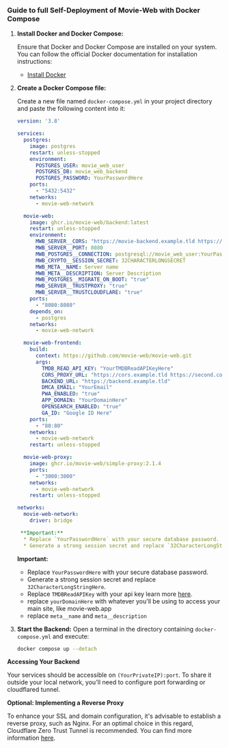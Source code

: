 ### Guide to full Self-Deployment of Movie-Web with Docker Compose

1. **Install Docker and Docker Compose:**
   
   Ensure that Docker and Docker Compose are installed on your system. You can follow the official Docker documentation for installation instructions:
   - [Install Docker](https://docs.docker.com/get-docker/)

2. **Create a Docker Compose file:**

   Create a new file named `docker-compose.yml` in your project directory and paste the following content into it:

   ```yaml
   version: '3.8'

   services:
     postgres:
       image: postgres
       restart: unless-stopped
       environment:
         POSTGRES_USER: movie_web_user
         POSTGRES_DB: movie_web_backend
         POSTGRES_PASSWORD: YourPasswordHere
       ports:
         - "5432:5432"
       networks:
         - movie-web-network

     movie-web:
       image: ghcr.io/movie-web/backend:latest
       restart: unless-stopped
       environment:
         MWB_SERVER__CORS: "https://movie-backend.example.tld https://movie.example.tld"
         MWB_SERVER__PORT: 8080
         MWB_POSTGRES__CONNECTION: postgresql://movie_web_user:YourPasswordHere@postgres:5432/movie_web_backend
         MWB_CRYPTO__SESSION_SECRET: 32CHARACTERLONGSECRET
         MWB_META__NAME: Server name
         MWB_META__DESCRIPTION: Server Description
         MWB_POSTGRES__MIGRATE_ON_BOOT: "true"
         MWB_SERVER__TRUSTPROXY: "true"
         MWB_SERVER__TRUSTCLOUDFLARE: "true"
       ports:
         - "8080:8080"
       depends_on:
         - postgres
       networks:
         - movie-web-network

     movie-web-frontend:
       build:
         context: https://github.com/movie-web/movie-web.git
         args:
           TMDB_READ_API_KEY: "YourTMDBReadAPIKeyHere"
           CORS_PROXY_URL: "https://cors.example.tld https://second.cors.example.tld"
           BACKEND_URL: "https://backend.example.tld"
           DMCA_EMAIL: "YourEmail"
           PWA_ENABLED: "true"
           APP_DOMAIN: "YourDomainHere"
           OPENSEARCH_ENABLED: "true"
           GA_ID: "Google ID Here"
       ports:
         - "80:80"
       networks:
         - movie-web-network
       restart: unless-stopped

     movie-web-proxy:
       image: ghcr.io/movie-web/simple-proxy:2.1.4
       ports:
         - "3000:3000"
       networks:
         - movie-web-network
       restart: unless-stopped

   networks:
     movie-web-network:
       driver: bridge
   
    **Important:** 
     * Replace `YourPasswordHere` with your secure database password.
     * Generate a strong session secret and replace `32CharacterLongStringHere`.
     ```
     **Important:** 
     * Replace `YourPasswordHere` with your secure database password.
     * Generate a strong session secret and replace `32CharacterLongStringHere`.
     * Replace `TMDBReadAPIKey` with your api key learn more [here](https://movie-web.github.io/docs/client/tmdb).
     * replace `yourDomainHere` with whatever you'll be using to access your main site, like movie-web.app
     * replace `meta__name` and `meta__description`
2.  **Start the Backend:**  Open a terminal in the directory containing `docker-compose.yml` and execute:

    ```bash
    docker compose up --detach 
    ```
**Accessing Your Backend**

Your services should be accessible on `(YourPrivateIP):port`. To share it outside your local network, you'll need to configure port forwarding or cloudflared tunnel. 

**Optional: Implementing a Reverse Proxy**

To enhance your SSL and domain configuration, it's advisable to establish a reverse proxy, such as Nginx. For an optimal choice in this regard, Cloudflare Zero Trust Tunnel is recommended. You can find more information [here](https://developers.cloudflare.com/cloudflare-one/connections/connect-networks/get-started/create-remote-tunnel/).
